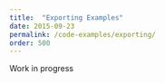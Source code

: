 ```yaml
---
title:  "Exporting Examples"
date: 2015-09-23
permalink: /code-examples/exporting/
order: 500
---
```


Work in progress
